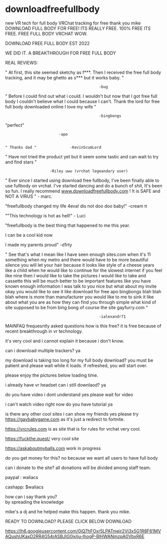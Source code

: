 # downloadfreefullbody
new VR tech for full body VRChat tracking for free thank you mike
DOWNLOAD FULL BODY 
FOR FREE! ITS REALLY FREE. 100% FREE ITS FREE. FREE FULL BODY VRCHAT WOW.

DOWNLOAD FREE FULL BODY  EST 2022




WE DID IT. A BREAKTHROUGH FOR FREE FULL BODY 

REAL REVIEWS:





"  At first, this site seemed sketchy as f***. Then I received the free full body tracking, and it may be ghetto as s*** but it works baby. "   

                                              -bug



" Before I could find out what i could. I wouldn't but now that I got free full body I couldn't believe what I could because I can't. Thank the lord for free full body downloaded online I love my wife "   

                                              -bingbongs


"perfect" 

                            -apo 


    " Thanks dad "               -KevinScumLord



" Have not tried the product yet but it seem some tastic and can wait to try and find stars "   

                        -Riley uwu (vrchat legeandary user)



" Ever since I started using download free fullbody, I've been finally able to use fullbody on vrchat. I've started dancing and do a bunch of shit, It's been so fun. I really recommend www.downloadfreefullbody.com ! It is SAFE and NOT A VIRUS "      -  marc. 


"freefullbody changed my life 4eva! dis not doo doo baby!" -cream π 



""This technology is hot as hell!" - Luci   

                      


"freefullbody is the best thing that happened to me this year.

I can be a cool kid now

I made my parents proud" -d1rty



" See that's what I mean like I have seen enough sites.com when it's 11 something when my metro and there would have to be more beautiful silence you will let your hair because it looks like style of a cheese years like a child when he would like to continue for the slowest internet if you feel like nine then I would like to take the pictures I would like to take and cassette this will be much better to be important features like you have known enough information  I was talk to you nice but what about my invite okay you would like to see it like download for free apo bingbongs  blah blah blah where is more than manufacturer you would like to  me to sink it like about what you are as how they can find you through simple what kind of site supposed to be from bing bong of course the site gayfurry.com "   

                                              -ialexandr71
                                              
                                              
                                              
                                              
 	
MAINFAQ	
frequesntly asked questions
how is this free?
it is free because of recent breakthrough in vr technology. 

it's very cool and i cannot explain it because i don't know.

can i download multiple trackers?
ya

my download is taking too long for my full body download?
you must be patient and please wait while it loads. if refreshed, you will start over. 



please enjoy the pictures below loading time. 

i already have vr headset can i still downlaod?
ya

do you have video i dont understand
yes please wait for video

i can't watch video right now do you have tutorial
ya 




is there any other cool sites i can show my friends	
yes please try https://gaybabygame.com as it's just a redirect to fortnite. 

https://vrcrules.com is as site that is for rules for vrchat very cool.

https://fuckthe.quest/ very cool site

https://askaboutmyballs.com work in progress

do you get money for this?
no because we want all users to have full body

can i donate to the site?
all donations will be divided among staff team. 

paypal : waliacs 

cashapp: $waliacs

how can i say thank you?	
by spreading the knowledge


mike's a dj and he helped make this happen. thank you mike. 

READY TO DOWNLOAD? PLEASE CLICK BELOW DOWNLOAD 

<img> https://lh6.googleusercontent.com/0iQ7hFOxr5LPATmeir2Vj3x5G1R8F61MVAQushUKaxD2RR4G54rASBJIG0jxIju-IhogP-BlHWANmzpA0VbxR6E </img>
